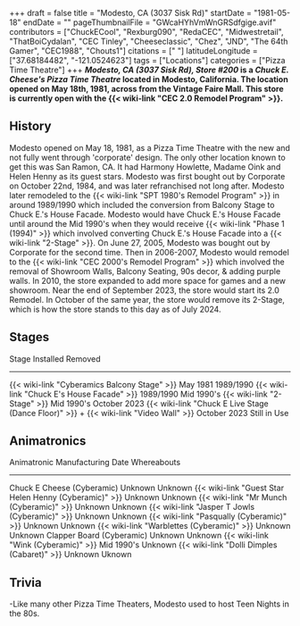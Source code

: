 +++
draft = false
title = "Modesto, CA (3037 Sisk Rd)"
startDate = "1981-05-18"
endDate = ""
pageThumbnailFile = "GWcaHYhVmWnGRSdfgige.avif"
contributors = ["ChuckECool", "Rexburg090", "RedaCEC", "Midwestretail", "ThatBoiCydalan", "CEC Tinley", "Cheeseclassic", "Chez", "JND", "The 64th Gamer", "CEC1988", "Chouts1"]
citations = [" "]
latitudeLongitude = ["37.68184482", "-121.0524623"]
tags = ["Locations"]
categories = ["Pizza Time Theatre"]
+++
***Modesto, CA (3037 Sisk Rd), Store #200* is a *Chuck E. Cheese's* *Pizza Time Theatre* located in Modesto, California. The location opened on May 18th, 1981, across from the Vintage Faire Mall. This store is currently open with the {{< wiki-link "CEC 2.0 Remodel Program" >}}.**

## History

Modesto opened on May 18, 1981, as a Pizza Time Theatre with the new and not fully went through 'corporate' design. The only other location known to get this was San Ramon, CA. It had Harmony Howlette, Madame Oink and Helen Henny as its guest stars. Modesto was first bought out by Corporate on October 22nd, 1984, and was later refranchised not long after. Modesto later remodeled to the {{< wiki-link "SPT 1980's Remodel Program" >}} in around 1989/1990 which included the conversion from Balcony Stage to Chuck E.'s House Facade. Modesto would have Chuck E.'s House Facade until around the Mid 1990's when they would receive {{< wiki-link "Phase 1 (1994)" >}} which involved converting Chuck E.'s House Facade into a {{< wiki-link "2-Stage" >}}. On June 27, 2005, Modesto was bought out by Corporate for the second time. Then in 2006-2007, Modesto would remodel to the {{< wiki-link "CEC 2000's Remodel Program" >}} which involved the removal of Showroom Walls, Balcony Seating, 90s decor, & adding purple walls. In 2010, the store expanded to add more space for games and a new showroom. Near the end of September 2023, the store would start its 2.0 Remodel. In October of the same year, the store would remove its 2-Stage, which is how the store stands to this day as of July 2024.

## Stages

  Stage                                                                                           Installed      Removed
  ----------------------------------------------------------------------------------------------- -------------- --------------
  {{< wiki-link "Cyberamics Balcony Stage" >}}                                                May 1981       1989/1990
  {{< wiki-link "Chuck E's House Facade" >}}                                                 1989/1990      Mid 1990's
  {{< wiki-link "2-Stage" >}}                                                                 Mid 1990's    October 2023
  {{< wiki-link "Chuck E Live Stage (Dance Floor)" >}} + {{< wiki-link "Video Wall" >}}   October 2023   Still in Use

## Animatronics

  Animatronic                                                  Manufacturing Date   Whereabouts
  ------------------------------------------------------------ -------------------- -------------
  Chuck E Cheese (Cyberamic)                                   Unknown              Unknown
  {{< wiki-link "Guest Star Helen Henny (Cyberamic)" >}}   Unknown              Unknown
  {{< wiki-link "Mr Munch (Cyberamic)" >}}                 Unknown              Unknown
  {{< wiki-link "Jasper T Jowls (Cyberamic)" >}}           Unknown              Unknown
  {{< wiki-link "Pasqually (Cyberamic)" >}}                Unknown              Unknown
  {{< wiki-link "Warblettes (Cyberamic)" >}}               Unknown              Unknown
  Clapper Board (Cyberamic)                                    Unknown              Unknown
  {{< wiki-link "Wink (Cyberamic)" >}}                     Mid 1990's          Unknown
  {{< wiki-link "Dolli Dimples (Cabaret)" >}}              Unknown              Uknown

## Trivia

-Like many other Pizza Time Theaters, Modesto used to host Teen Nights in the 80s.
